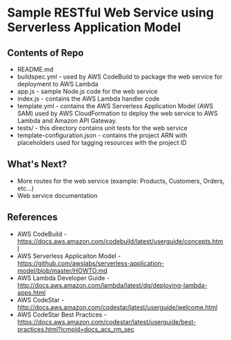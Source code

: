 Sample RESTful Web Service using Serverless Application Model
=============================================================

Contents of Repo
----------------

* README.md
* buildspec.yml - used by AWS CodeBuild to package the web service 
  for deployment to AWS Lambda
* app.js - sample Node.js code for the web service
* index.js - contains the AWS Lambda handler code
* template.yml - contains the AWS Serverless Application Model (AWS SAM) used
  by AWS CloudFormation to deploy the web service to AWS Lambda and Amazon API
  Gateway.
* tests/ - this directory contains unit tests for the web service
* template-configuration.json - contains the project ARN with placeholders used for tagging resources with the project ID

What's Next?
------------
* More routes for the web service (example: Products, Customers, Orders, etc...)
* Web service documentation

References
----------

* AWS CodeBuild - https://docs.aws.amazon.com/codebuild/latest/userguide/concepts.html
* AWS Serverless Applicaiton Model - https://github.com/awslabs/serverless-application-model/blob/master/HOWTO.md
* AWS Lambda Developer Guide  - http://docs.aws.amazon.com/lambda/latest/dg/deploying-lambda-apps.html
* AWS CodeStar - http://docs.aws.amazon.com/codestar/latest/userguide/welcome.html
* AWS CodeStar Best Practices - https://docs.aws.amazon.com/codestar/latest/userguide/best-practices.html?icmpid=docs_acs_rm_sec
